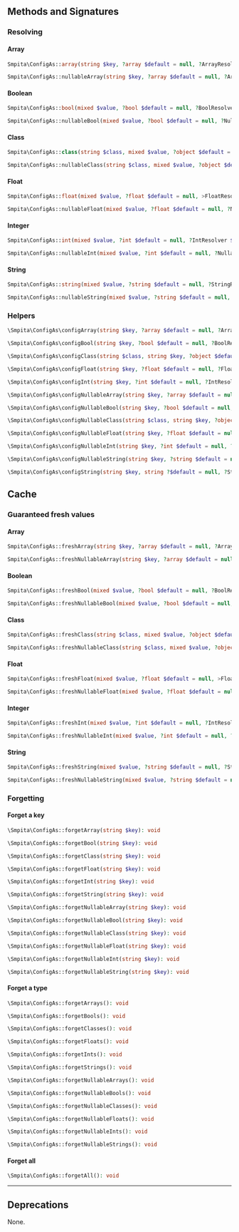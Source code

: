 ## Methods and Signatures

### Resolving

#### Array

```php
Smpita\ConfigAs::array(string $key, ?array $default = null, ?ArrayResolver $resolver = null): array
```

```php
Smpita\ConfigAs::nullableArray(string $key, ?array $default = null, ?ArrayResolver $resolver = null): ?array
```

#### Boolean

```php
Smpita\ConfigAs::bool(mixed $value, ?bool $default = null, ?BoolResolver $resolver = null): bool
```

```php
Smpita\ConfigAs::nullableBool(mixed $value, ?bool $default = null, ?NullableBoolResolver $resolver = null): ?bool
```

#### Class

```php
Smpita\ConfigAs::class(string $class, mixed $value, ?object $default = null, ?ClassResolver $resolver = null): object
```

```php
Smpita\ConfigAs::nullableClass(string $class, mixed $value, ?object $default = null, ?NullableClassResolver $resolver = null): ?object
```

#### Float

```php
Smpita\ConfigAs::float(mixed $value, ?float $default = null, >FloatResolver $resolver = null): float
```

```php
Smpita\ConfigAs::nullableFloat(mixed $value, ?float $default = null, ?NullableFloatResolver $resolver = null): ?float
```

#### Integer

```php
Smpita\ConfigAs::int(mixed $value, ?int $default = null, ?IntResolver $resolver = null): int
```

```php
Smpita\ConfigAs::nullableInt(mixed $value, ?int $default = null, ?NullableIntResolver $resolver = null): ?int
```

#### String

```php
Smpita\ConfigAs::string(mixed $value, ?string $default = null, ?StringResolver $resolver = null): string
```

```php
Smpita\ConfigAs::nullableString(mixed $value, ?string $default = null, ?NullableStringResolver $resolver = null): ?string
```

### Helpers

```php
\Smpita\ConfigAs\configArray(string $key, ?array $default = null, ?ArrayResolver $resolver = null): array
```

```php
\Smpita\ConfigAs\configBool(string $key, ?bool $default = null, ?BoolResolver $resolver = null): bool
```

```php
\Smpita\ConfigAs\configClass(string $class, string $key, ?object $default = null, ?ClassResolver $resolver = null)
```

```php
\Smpita\ConfigAs\configFloat(string $key, ?float $default = null, ?FloatResolver $resolver = null): float
```

```php
\Smpita\ConfigAs\configInt(string $key, ?int $default = null, ?IntResolver $resolver = null): int
```

```php
\Smpita\ConfigAs\configNullableArray(string $key, ?array $default = null, ?NullableArrayResolver $resolver = null): ?array
```

```php
\Smpita\ConfigAs\configNullableBool(string $key, ?bool $default = null, ?NullableBoolResolver $resolver = null): ?bool
```

```php
\Smpita\ConfigAs\configNullableClass(string $class, string $key, ?object $default = null, ?NullableClassResolver $resolver = null): ?object
```

```php
\Smpita\ConfigAs\configNullableFloat(string $key, ?float $default = null, ?NullableFloatResolver $resolver = null): ?float
```

```php
\Smpita\ConfigAs\configNullableInt(string $key, ?int $default = null, ?NullableIntResolver $resolver = null): ?int
```

```php
\Smpita\ConfigAs\configNullableString(string $key, ?string $default = null, ?NullableStringResolver $resolver = null): ?string
```

```php
\Smpita\ConfigAs\configString(string $key, string ?$default = null, ?StringResolver $resolver = null): string
```

## Cache

### Guaranteed fresh values

#### Array

```php
Smpita\ConfigAs::freshArray(string $key, ?array $default = null, ?ArrayResolver $resolver = null): array
```

```php
Smpita\ConfigAs::freshNullableArray(string $key, ?array $default = null, ?ArrayResolver $resolver = null): ?array
```

#### Boolean

```php
Smpita\ConfigAs::freshBool(mixed $value, ?bool $default = null, ?BoolResolver $resolver = null): bool
```

```php
Smpita\ConfigAs::freshNullableBool(mixed $value, ?bool $default = null, ?NullableBoolResolver $resolver = null): ?bool
```

#### Class

```php
Smpita\ConfigAs::freshClass(string $class, mixed $value, ?object $default = null, ?ClassResolver $resolver = null): object
```

```php
Smpita\ConfigAs::freshNullableClass(string $class, mixed $value, ?object $default = null, ?NullableClassResolver $resolver = null): ?object
```

#### Float

```php
Smpita\ConfigAs::freshFloat(mixed $value, ?float $default = null, >FloatResolver $resolver = null): float
```

```php
Smpita\ConfigAs::freshNullableFloat(mixed $value, ?float $default = null, ?NullableFloatResolver $resolver = null): ?float
```

#### Integer

```php
Smpita\ConfigAs::freshInt(mixed $value, ?int $default = null, ?IntResolver $resolver = null): int
```

```php
Smpita\ConfigAs::freshNullableInt(mixed $value, ?int $default = null, ?NullableIntResolver $resolver = null): ?int
```

#### String

```php
Smpita\ConfigAs::freshString(mixed $value, ?string $default = null, ?StringResolver $resolver = null): string
```

```php
Smpita\ConfigAs::freshNullableString(mixed $value, ?string $default = null, ?NullableStringResolver $resolver = null): ?string
```

### Forgetting

#### Forget a key

```php
\Smpita\ConfigAs::forgetArray(string $key): void
```

```php
\Smpita\ConfigAs::forgetBool(string $key): void
```

```php
\Smpita\ConfigAs::forgetClass(string $key): void
```

```php
\Smpita\ConfigAs::forgetFloat(string $key): void
```

```php
\Smpita\ConfigAs::forgetInt(string $key): void
```

```php
\Smpita\ConfigAs::forgetString(string $key): void
```

```php
\Smpita\ConfigAs::forgetNullableArray(string $key): void
```

```php
\Smpita\ConfigAs::forgetNullableBool(string $key): void
```

```php
\Smpita\ConfigAs::forgetNullableClass(string $key): void
```

```php
\Smpita\ConfigAs::forgetNullableFloat(string $key): void
```

```php
\Smpita\ConfigAs::forgetNullableInt(string $key): void
```

```php
\Smpita\ConfigAs::forgetNullableString(string $key): void
```

#### Forget a type

```php
\Smpita\ConfigAs::forgetArrays(): void
```

```php
\Smpita\ConfigAs::forgetBools(): void
```

```php
\Smpita\ConfigAs::forgetClasses(): void
```

```php
\Smpita\ConfigAs::forgetFloats(): void
```

```php
\Smpita\ConfigAs::forgetInts(): void
```

```php
\Smpita\ConfigAs::forgetStrings(): void
```

```php
\Smpita\ConfigAs::forgetNullableArrays(): void
```

```php
\Smpita\ConfigAs::forgetNullableBools(): void
```

```php
\Smpita\ConfigAs::forgetNullableClasses(): void
```

```php
\Smpita\ConfigAs::forgetNullableFloats(): void
```

```php
\Smpita\ConfigAs::forgetNullableInts(): void
```

```php
\Smpita\ConfigAs::forgetNullableStrings(): void
```

#### Forget all

```php
\Smpita\ConfigAs::forgetAll(): void
```

---

## Deprecations

None.
